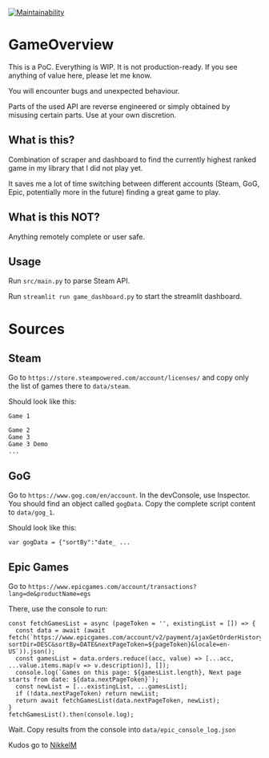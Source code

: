 [![Maintainability](https://qlty.sh/gh/RobertMeissner/projects/GameOverview/maintainability.svg)](https://qlty.sh/gh/RobertMeissner/projects/GameOverview)

# GameOverview

This is a PoC. Everything is WIP. It is not production-ready. If you see anything of value here, please let me know.

You will encounter bugs and unexpected behaviour.

Parts of the used API are reverse engineered or simply obtained by misusing certain parts. Use at your own discretion.

## What is this?

Combination of scraper and dashboard to find the currently highest ranked game in my library that I did not play yet.

It saves me a lot of time switching between different accounts (Steam, GoG, Epic, potentially more in the future)
finding a great game to play.

## What is this NOT?

Anything remotely complete or user safe.

## Usage

Run `src/main.py` to parse Steam API.

Run `streamlit run game_dashboard.py` to start the streamlit dashboard.

# Sources

## Steam

Go to `https://store.steampowered.com/account/licenses/` and copy only the list of games there to `data/steam`.

Should look like this:

````text
Game 1

Game 2
Game 3
Game 3 Demo
...
````

## GoG

Go to `https://www.gog.com/en/account`. In the devConsole, use Inspector. You should find an object called `gogData`.
Copy the complete script content to `data/gog_1`.

Should look like this:

````text
var gogData = {"sortBy":"date_ ...
````

## Epic Games

Go to `https://www.epicgames.com/account/transactions?lang=de&productName=egs`

There, use the console to run:

```shell
const fetchGamesList = async (pageToken = '', existingList = []) => {
  const data = await (await fetch(`https://www.epicgames.com/account/v2/payment/ajaxGetOrderHistory?sortDir=DESC&sortBy=DATE&nextPageToken=${pageToken}&locale=en-US`)).json();
  const gamesList = data.orders.reduce((acc, value) => [...acc, ...value.items.map(v => v.description)], []);
  console.log(`Games on this page: ${gamesList.length}, Next page starts from date: ${data.nextPageToken}`);
  const newList = [...existingList, ...gamesList];
  if (!data.nextPageToken) return newList;
  return await fetchGamesList(data.nextPageToken, newList);
}
fetchGamesList().then(console.log);
```

Wait.
Copy results from the console into `data/epic_console_log.json`

Kudos go to [NikkelM](https://github.com/NikkelM/Steam-App-ID-Finder)
